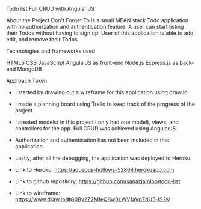 Todo list
Full CRUD with Angular JS

About the Project
Don't Forget To is a small MEAN stack Todo application with no authorization and authentication feature. A user can start listing their Todos without having to sign up. User of this application is able to add, edit, and remove their Todos.  


Technologies and frameworks used

HTML5
CSS
JavaScript
AngularJS as front-end
Node.js
Express.js as back-end
MongoDB

Approach Taken

- I started by drawing out  a wireframe for this application using draw.io.
- I made a planning board using Trello to keep track of the progress of the project.
- I created models( in this project I only had one model), views, and controllers for the app. Full CRUD was achieved using AngularJS.
- Authorization and authentication has not been included in this application.
- Lastly, after all the debugging, the application was deployed to Heroku.

- Link to Heroku: https://aqueous-hollows-52864.herokuapp.com

- Link to github repository: https://github.com/sanazjamloo/todo-list

- Link to wireframe: https://www.draw.io/#G0By2Z2MfeQ8w0LWV1aVpZdU5HS2M
